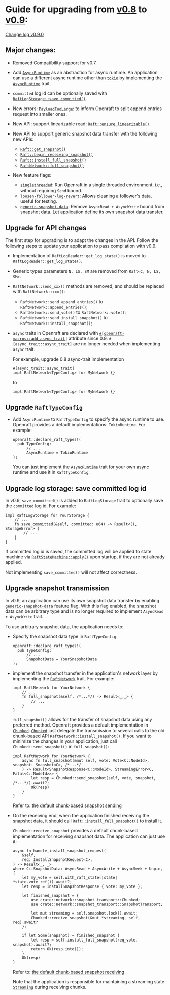 # Guide for upgrading from [v0.8](https://github.com/datafuselabs/openraft/tree/v0.8.9) to [v0.9](https://github.com/datafuselabs/openraft/tree/release-0.9):

[Change log v0.9.0](https://github.com/datafuselabs/openraft/blob/release-0.9/change-log.md)


## Major changes:

- Removed Compatibility support for v0.7.

- Add [`AsyncRuntime`][] as an abstraction for async runtime.
  An application can use a different async runtime other than [`tokio`][] by implementing the [`AsyncRuntime`] trait.

- `committed` log id can be optionally saved with [`RaftLogStorage::save_committed()`][].

- New errors: [`PayloadTooLarge`][]: to inform Openraft to split append entries request into smaller ones.

- New API: support linearizable read: [`Raft::ensure_linearizable()`][].

- New API to support generic snapshot data transfer with the following new APIs:

    - [`Raft::get_snapshot()`][]
    - [`Raft::begin_receiving_snapshot()`][]
    - [`Raft::install_full_snapshot()`][]
    - [`RaftNetwork::full_snapshot()`][]

- New feature flags:

    - [`singlethreaded`][]: Run Openraft in a single threaded environment, i.e., without requiring `Send` bound.
    - [`loosen-follower-log-revert`][]: Allows cleaning a follower's data, useful for testing.
    - [`generic-snapshot-data`][]: Remove `AsyncRead + AsyncWrite` bound from snapshot data. Let application define its own snapshot data transfer.


## Upgrade for API changes 

The first step for upgrading is to adapt the changes in the API.
Follow the following steps to update your application to pass compilation with v0.9.

- Implementation of `RaftLogReader::get_log_state()` is moved to `RaftLogReader::get_log_state()`.

- Generic types parameters `N, LS, SM` are removed from `Raft<C, N, LS, SM>`.

- `RaftNetwork::send_xxx()` methods are removed, and should be replaced with `RaftNetwork::xxx()`:
  - `RaftNetwork::send_append_entries()` to `RaftNetwork::append_entries()`;
  - `RaftNetwork::send_vote()` to `RaftNetwork::vote()`;
  - `RaftNetwork::send_install_snapshot()` to `RaftNetwork::install_snapshot()`;

- `async` traits in Openraft are declared with [`#[openraft-macros::add_async_trait]`][`openraft-macros`] attribute since 0.9.
  `#[async_trait::async_trait]` are no longer needed when implementing `async` trait.

  For example, upgrade 0.8 async-trait implementation 
  ```ignore
  #[async_trait::async_trait]
  impl RaftNetwork<TypeConfig> for MyNetwork {}
  ```
  
  to 

  ```ignore
  impl RaftNetwork<TypeConfig> for MyNetwork {}
  ```

## Upgrade `RaftTypeConfig`

- Add `AsyncRuntime` to `RaftTypeConfig` to specify the async runtime to use.
  Openraft provides a default implementations: `TokioRuntime`.
  For example:
  ```ignore
  openraft::declare_raft_types!(
    pub TypeConfig:
        // ...
        AsyncRuntime = TokioRuntime
  );
  ```
  
  You can just implement the [`AsyncRuntime`][] trait for your own async runtime and use it in `RaftTypeConfig`.

## Upgrade log storage: save committed log id

In v0.9, `save_committed()` is added to `RaftLogStorage` trait to optionally save the `committed` log id.
For example:
```ignore
impl RaftLogStorage for YourStorage {
    // ...
    fn save_committed(&self, committed: u64) -> Result<(), StorageError> {
        // ...
    }
}
```

If committed log id is saved,
the committed log will be applied to state machine via [`RaftStateMachine::apply()`][] upon startup,
if they are not already applied.

Not implementing `save_committed()` will not affect correctness.

## Upgrade snapshot transmission

In v0.9, an application can use its own snapshot data transfer by enabling [`generic-snapshot-data`][] feature flag.
With this flag enabled, the snapshot data can be arbitrary type
and is no longer required to implement `AsyncRead + AsyncWrite` trait.

To use arbitrary snapshot data, the application needs to:

- Specify the snapshot data type in `RaftTypeConfig`:
  ```ignore
  openraft::declare_raft_types!(
    pub TypeConfig:
        // ...
        SnapshotData = YourSnapshotData
  );
  ```
  
- implement the snapshot transfer in the application's network layer by implementing the [`RaftNetwork`] trait.
  For example:
  ```ignore
  impl RaftNetwork for YourNetwork {
      // ...
      fn full_snapshot(&self, /*...*/) -> Result<_,_> {
          // ...
      }
  }
  ```

  `full_snapshot()` allows for the transfer of snapshot data using any preferred method.
  Openraft provides a default implementation in [`Chunked`][].
  [`Chunked`][] just delegate the transmission to several calls
  to the old chunk-based API `RaftNetwork::install_snapshot()`.
  If you want to minimize the changes in your application,
  just call `Chunked::send_snapshot()` in `full_snapshot()`:
  ```ignore 
  impl RaftNetwork for YourNetwork {
      async fn full_snapshot(&mut self, vote: Vote<C::NodeId>, snapshot: Snapshot<C>, /*...*/
      ) -> Result<SnapshotResponse<C::NodeId>, StreamingError<C, Fatal<C::NodeId>>> {
          let resp = Chunked::send_snapshot(self, vote, snapshot, /*...*/).await?;
          Ok(resp)
      }
  }
  ``` 
  
  Refer to: [the default chunk-based snapshot sending](https://github.com/datafuselabs/openraft/blob/2cc7170ffaf87c674e5ca13370402528f8ab3958/openraft/src/network/network.rs#L129)

- On the receiving end,
  when the application finished receiving the snapshot data,
  it should call [`Raft::install_full_snapshot()`][] to install it.

  `Chunked::receive_snapshot` provides a default chunk-based implementation for receiving snapshot data.
  The application can just use it:

  ```ignore
  async fn handle_install_snapshot_request(
      &self,
      req: InstallSnapshotRequest<C>,
  ) -> Result<_, _>
  where C::SnapshotData: AsyncRead + AsyncWrite + AsyncSeek + Unpin,
  {
      let my_vote = self.with_raft_state(|state| *state.vote_ref()).await?;
      let resp = InstallSnapshotResponse { vote: my_vote };

      let finished_snapshot = {
          use crate::network::snapshot_transport::Chunked;
          use crate::network::snapshot_transport::SnapshotTransport;

          let mut streaming = self.snapshot.lock().await;
          Chunked::receive_snapshot(&mut *streaming, self, req).await?
      };

      if let Some(snapshot) = finished_snapshot {
          let resp = self.install_full_snapshot(req_vote, snapshot).await?;
          return Ok(resp.into());
      }
      Ok(resp)
  }
  ```
  
  Refer to: [the default chunk-based snapshot receiving](https://github.com/datafuselabs/openraft/blob/c9a463f5ce73d1e7dd66eabfe909fe8d5a087f0e/openraft/src/raft/mod.rs#L447)
  
  Note that the application is responsible for maintaining a streaming state [`Streaming`][]
  during receiving chunks.



[`AsyncRuntime`]:                     `crate::AsyncRuntime`
[`RPCOption`]:                        `crate::network::RPCOption`
[`Chunked`]:                          `crate::network::snapshot_transport::Chunked`
[`Chunked::receive_snapshot`]:        `crate::network::snapshot_transport::Chunked::receive_snapshot`
[`Streaming`]:                        `crate::network::snapshot_transport::Streaming`

[`PayloadTooLarge`]:                  `crate::error::PayloadTooLarge`

[`Raft::ensure_linearizable()`]:      `crate::Raft::ensure_linearizable`
[`Raft::get_snapshot()`]:             `crate::Raft::get_snapshot`
[`Raft::begin_receiving_snapshot()`]: `crate::Raft::begin_receiving_snapshot`
[`Raft::install_full_snapshot()`]:    `crate::Raft::install_full_snapshot`

[`RaftNetwork`]:                      `crate::network::RaftNetwork`
[`RaftNetwork::full_snapshot()`]:     `crate::network::RaftNetwork::full_snapshot`

[`RaftLogStorage::save_committed()`]: `crate::storage::RaftLogStorage::save_committed`

[`RaftStateMachine::apply()`]:        `crate::storage::RaftStateMachine::apply`

[`singlethreaded`]:              `crate::docs::feature_flags#feature-flag-singlethreaded`
[`loosen-follower-log-revert`]:  `crate::docs::feature_flags#feature-flag-loosen-follower-log-revert`
[`generic-snapshot-data`]:       `crate::docs::feature_flags#feature-flag-generic-snapshot-data`
[`tracing-log`]:                 `crate::docs::feature_flags#feature-flag-tracing-log`

[`openraft-macros`]: https://docs.rs/openraft-macros/latest/openraft_macros/
[`tokio`]: https://tokio.rs/ 
[`monoio`]: https://github.com/bytedance/monoio
